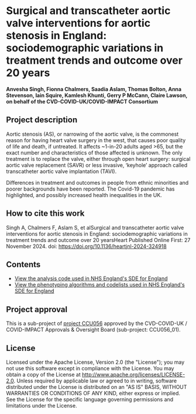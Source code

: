 # Surgical and transcatheter aortic valve interventions for aortic stenosis in England: sociodemographic variations in treatment trends and outcome over 20 years

**Anvesha Singh, Fionna Chalmers, Saadia Aslam, Thomas Bolton, Anna Stevenson, Iain Squire, Kamlesh Khunti, Gerry P McCann, Claire Lawson, on behalf of the CVD-COVID-UK/COVID-IMPACT Consortium**

## Project description

Aortic stenosis (AS), or narrowing of the aortic valve, is the commonest reason for having heart valve surgery in the west, that causes poor quality of life and death, if untreated. It affects ~1-in-20 adults aged >65, but the exact number and characteristics of those affected is unknown. The only treatment is to replace the valve, either through open heart surgery: surgical aortic valve replacement (SAVR) or less invasive, ‘keyhole’ approach called transcatheter aortic valve implantation (TAVI).

Differences in treatment and outcomes in people from ethnic minorities and poorer backgrounds have been reported. The Covid-19 pandemic has highlighted, and possibly increased health inequalities in the UK.

## How to cite this work
Singh A, Chalmers F, Aslam S, et alSurgical and transcatheter aortic valve interventions for aortic stenosis in England: sociodemographic variations in treatment trends and outcome over 20 yearsHeart Published Online First: 27 November 2024. doi: https://doi.org/10.1136/heartjnl-2024-324918

## Contents

* [View the analysis code used in NHS England's SDE for England](https://github.com/BHFDSC/CCU056_01/tree/main/code)
* [View the phenotyping algorithms and codelists used in NHS England's SDE for England](https://github.com/BHFDSC/CCU056_01/tree/main/phenotypes)

## Project approval

This is a sub-project of [project CCU056](https://github.com/BHFDSC/CCU056) approved by the CVD-COVID-UK / COVID-IMPACT Approvals & Oversight Board (sub-project: CCU056_01).

## License

Licensed under the Apache License, Version 2.0 (the "License"); you may not use this software except in compliance with the License. You may obtain a copy of the License at http://www.apache.org/licenses/LICENSE-2.0. Unless required by applicable law or agreed to in writing, software distributed under the License is distributed on an "AS IS" BASIS, WITHOUT WARRANTIES OR CONDITIONS OF ANY KIND, either express or implied. See the License for the specific language governing permissions and limitations under the License.
